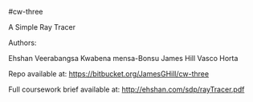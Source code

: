 #cw-three

A Simple Ray Tracer

Authors: 

Ehshan Veerabangsa
Kwabena mensa-Bonsu
James Hill
Vasco Horta

Repo available at: https://bitbucket.org/JamesGHill/cw-three		 

Full coursework brief available at: http://ehshan.com/sdp/rayTracer.pdf

